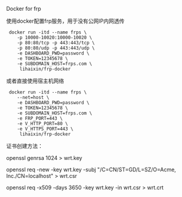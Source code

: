 Docker for frp

使用docker配置frp服务，用于没有公网IP内网透传

     docker run -itd --name frps \
        -p 10000-10020:10000-10020 \
        -p 80:80/tcp -p 443:443/tcp \
        -p 80:80/udp -p 443:443/udp \
        -e DASHBOARD_PWD=password \
        -e TOKEN=12345678 \
        -e SUBDOMAIN_HOST=frps.com \
         lihaixin/frp-docker
         
 或者直接使用宿主机网络
 
     docker run -itd --name frps \
        --net=host \
        -e DASHBOARD_PWD=password \
        -e TOKEN=12345678 \
        -e SUBDOMAIN_HOST=frps.com \
        -e FRP_PORT=443 \
        -e V_HTTP_PORT=80 \
        -e V_HTTPS_PORT=443 \
         lihaixin/frp-docker

证书创建方法：

openssl genrsa 1024 > wrt.key

openssl req -new -key wrt.key -subj "/C=CN/ST=GD/L=SZ/O=Acme, Inc./CN=localhost" > wrt.csr

openssl req -x509 -days 3650 -key wrt.key -in wrt.csr > wrt.crt
